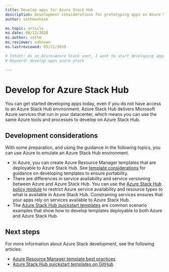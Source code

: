 ```yaml
---
title: Develop apps for Azure Stack Hub 
description: Development considerations for prototyping apps on Azure Stack Hub using Azure services.
author: sethmanheim

ms.topic: article
ms.date: 06/12/2020
ms.author: sethm
ms.reviewer: unknown
ms.lastreviewed: 05/21/2019

# Intent: As an Azure/Azure Stack user, I want to start developing apps for Azure Stack using Azure services because I might not yet have access to a Stack environment.
# Keyword: develop apps azure stack

---
```



# Develop for Azure Stack Hub

You can get started developing apps today, even if you do not have access to an Azure Stack Hub environment. Azure Stack Hub delivers Microsoft Azure services that run in your datacenter, which means you can use the same Azure tools and processes to develop on Azure Stack Hub.

## Development considerations

With some preparation, and using the guidance in the following topics, you can use Azure to emulate an Azure Stack Hub environment.

* In Azure, you can create Azure Resource Manager templates that are deployable to Azure Stack Hub. See [template considerations](azure-stack-develop-templates.md) for guidance on developing templates to ensure portability.
* There are differences in service availability and service versioning between Azure and Azure Stack Hub. You can use the [Azure Stack Hub policy module](azure-stack-policy-module.md) to restrict Azure service availability and resource types to what is available in Azure Stack Hub. Constraining services ensures that your apps rely on services available to Azure Stack Hub.
* The [Azure Stack Hub quickstart templates](https://github.com/Azure/AzureStack-QuickStart-Templates) are common scenario examples that show how to develop templates deployable to both Azure and Azure Stack Hub.

## Next steps

For more information about Azure Stack development, see the following articles:

* [Azure Resource Manager template best practices](azure-stack-develop-templates.md)
* [Azure Stack Hub quickstart templates on GitHub](https://github.com/Azure/AzureStack-QuickStart-Templates)
